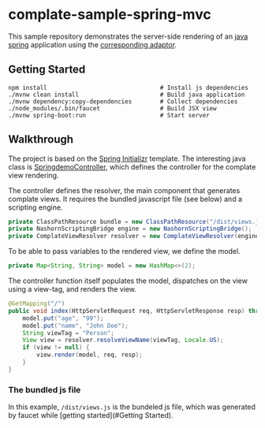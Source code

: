 # complate-sample-spring-mvc

This sample repository demonstrates the server-side rendering of an [java spring](https://spring.io) application using the [corresponding adaptor](https://github.com/complate/complate-spring-mvc).

## Getting Started

```shell script
npm install                                # Install js dependencies
./mvnw clean install                       # Build java application
./mvnw dependency:copy-dependencies        # Collect dependencies
./node_modules/.bin/faucet                 # Build JSX view
./mvnw spring-boot:run                     # Start server
```
## Walkthrough

The project is based on the [Spring Initializr](https://start.spring.io/) template. The interesting java class is
[SpringdemoController](src/main/java/com/github/complate/springdemo/SpringDemoConttroller.java), which defines the controller for the complate view rendering.

The controller defines the resolver, the main component that generates complate views. It requires the bundled javascript file (see below) and a scripting engine.

```java
private ClassPathResource bundle = new ClassPathResource("/dist/views.js");
private NashornScriptingBridge engine = new NashornScriptingBridge();
private ComplateViewResolver resolver = new ComplateViewResolver(engine, bundle);
```

To be able to pass variables to the rendered view, we define the model.

```java
private Map<String, String> model = new HashMap<>(2);
```

The controller function itself populates the model, dispatches on the view using a view-tag, and renders the view.

```java
@GetMapping("/")
public void index(HttpServletRequest req, HttpServletResponse resp) throws Exception {
    model.put("age", "99");
    model.put("name", "John Doe");
    String viewTag = "Person";
    View view = resolver.resolveViewName(viewTag, Locale.US);
    if (view != null) {
        view.render(model, req, resp);
    }
}
```

### The bundled js file

In this example, `/dist/views.js` is the bundeled js file, which was generated by faucet while [getting started](#Getting Started).
